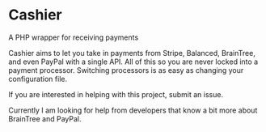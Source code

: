 Cashier
=======

A PHP wrapper for receiving payments

Cashier aims to let you take in payments from Stripe, Balanced, BrainTree, and even PayPal with a single API. All of this so you are never locked into a payment processor. Switching processors is as easy as changing your configuration file.

If you are interested in helping with this project, submit an issue.

Currently I am looking for help from developers that know a bit more about BrainTree and PayPal.
